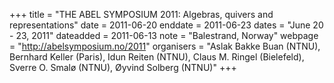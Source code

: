 +++
title = "THE ABEL SYMPOSIUM 2011: Algebras, quivers and representations"
date = 2011-06-20
enddate = 2011-06-23
dates = "June 20 - 23, 2011"
dateadded = 2011-06-13
note = "Balestrand, Norway"
webpage = "http://abelsymposium.no/2011"
organisers = "Aslak Bakke Buan (NTNU), Bernhard Keller (Paris), Idun Reiten (NTNU),
Claus M. Ringel	(Bielefeld), Sverre O. Smalø (NTNU), Øyvind Solberg (NTNU)"
+++
